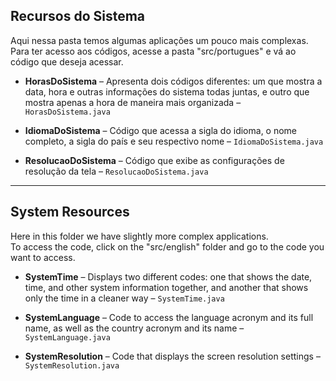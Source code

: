 ## Recursos do Sistema

Aqui nessa pasta temos algumas aplicações um pouco mais complexas.  
Para ter acesso aos códigos, acesse a pasta "src/portugues" e vá ao código que deseja acessar.

- **HorasDoSistema** – Apresenta dois códigos diferentes: um que mostra a data, hora e outras informações do sistema todas juntas, e outro que mostra apenas a hora de maneira mais organizada – `HorasDoSistema.java`

- **IdiomaDoSistema** – Código que acessa a sigla do idioma, o nome completo, a sigla do país e seu respectivo nome – `IdiomaDoSistema.java`

- **ResolucaoDoSistema** – Código que exibe as configurações de resolução da tela – `ResolucaoDoSistema.java`

---

## System Resources

Here in this folder we have slightly more complex applications.  
To access the code, click on the "src/english" folder and go to the code you want to access.

- **SystemTime** – Displays two different codes: one that shows the date, time, and other system information together, and another that shows only the time in a cleaner way – `SystemTime.java`

- **SystemLanguage** – Code to access the language acronym and its full name, as well as the country acronym and its name – `SystemLanguage.java`

- **SystemResolution** – Code that displays the screen resolution settings – `SystemResolution.java`